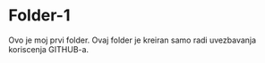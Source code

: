 # Folder-1
Ovo je moj prvi folder. Ovaj folder je kreiran samo radi uvezbavanja koriscenja GITHUB-a.
